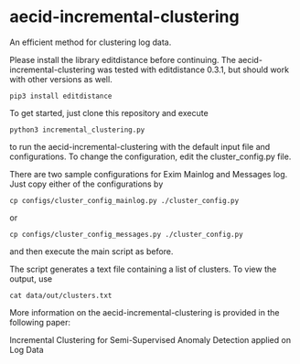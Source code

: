 # aecid-incremental-clustering
An efficient method for clustering log data.


Please install the library editdistance before continuing. The aecid-incremental-clustering was tested with editdistance 0.3.1, but should work with other versions as well.
```
pip3 install editdistance
```

To get started, just clone this repository and execute
```
python3 incremental_clustering.py
```
to run the aecid-incremental-clustering with the default input file and configurations. To change the configuration, edit the cluster_config.py file.

There are two sample configurations for Exim Mainlog and Messages log. Just copy either of the configurations by
```
cp configs/cluster_config_mainlog.py ./cluster_config.py
```
or
```
cp configs/cluster_config_messages.py ./cluster_config.py
```
and then execute the main script as before.

The script generates a text file containing a list of clusters. To view the output, use
```
cat data/out/clusters.txt
```

More information on the aecid-incremental-clustering is provided in the following paper:

Incremental Clustering for Semi-Supervised Anomaly Detection applied on Log Data
